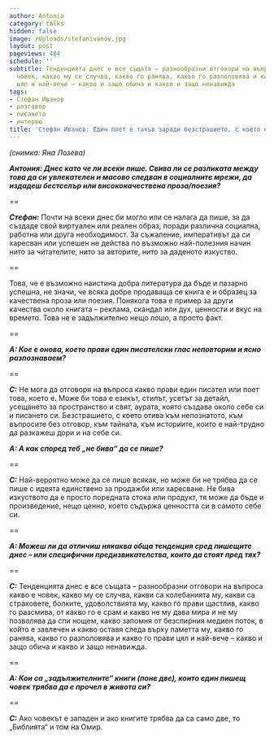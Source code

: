```yaml
---
author: Antonia
category: talks
hidden: false
image: /Uploads/stefanivanov.jpg
layout: post
pageviews: 484
schedule: ''
subtitle: Тенденцията днес е все същата – разнообразни отговори на въпроса какво е
  човек, какво му се случва, какво го ранява, какво го разполовява и какво го прави
  цял и най-вече – какво и защо обича и какво и защо ненавижда
tags:
- Стефан Иванов
- разговор
- писането
- интервю
title: 'Стефан Иванов: Един поет е такъв заради безстрашието, с което отива към непознатото'
---
```


_(снимка: Яна Лозева)_

**_Антония: Днес като че ли всеки пише. Свива ли се разликата между това да си увлекателен и масово следван в социалните мрежи, да издадеш бестселър или висококачествена проза/поезия?_**

\==

**_Стефан:_** Почти на всеки днес би могло или се налага да пише, за да създаде свой виртуален или реален образ, поради различна социална, работна или друга необходимост. За съжаление, императивът да си харесван или успешен не действа по възможно най-полезния начин нито за читателите, нито за авторите, нито за даденото изкуство. 

\==

Това, че е възможно наистина добра литература да бъде и пазарно успешна, не значи, че всяка добре продаваща се книга е и образец за качествена проза или поезия. Понякога това е пример за други качества около книгата – реклама, скандал или дух, ценности и вкус на времето. Това не е задължително нещо лошо, а просто факт.

\==

_**А: Кое е онова, което прави един писателски глас неповторим и ясно разпознаваем?**_

\==

_**С:**_ Не мога да отговоря на въпроса какво прави един писател или поет това, което е. Може би това е езикът, стилът, усетът за детайл, усещането за пространство и свят, аурата, която създава около себе си и писането си. Безстрашието, с което отива към непознатото, към въпросите без отговор, към тайната, към историите, които е най-трудно да разкажеш дори и на себе си. 

_**А: А как според теб „не бива“ да се пише?**_

\==

_**С:**_ Най-вероятно може да се пише всякак, но може би не трябва да се пише с идеята единствено за продажби или харесване. Не бива изкуството да е просто поредната стока или продукт, тя може да бъде и произведение, нещо ценно, което съдържа ценността си в самото себе си.

\==

_**А: Можеш ли да отличиш някаква обща тенденция сред пишещите днес – или специфични предизвикателства, които да стоят пред тях?**_

\==

_**С:**_ Тенденцията днес е все същата – разнообразни отговори на въпроса какво е човек, какво му се случва, какви са колебанията му, какви са страховете, болките, удоволствията му, какво го прави щастлив, какво го разсмива, от какво го е срам и какво не му дава мира и не му позволява да спи нощем, какво запомня от безспирния медиен поток, в който е завлечен и какво оставя следа върху паметта му, какво го ранява, какво го разполовява и какво го прави цял и най-вече – какво и защо обича и какво и защо ненавижда.

\==

_**А: Кои са „задължителните“ книги (поне две), които един пишещ човек трябва да е прочел в живота си?**_

\==

_**С:**_ Ако човекът е западен и ако книгите трябва да са само две, то „Библията“ и том на Омир.